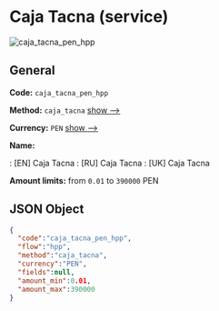 
# Caja Tacna (service) 
![caja_tacna_pen_hpp](https://static.openfintech.io/payment_methods/caja_tacna_pen_hpp/logo.svg?w=400&c=v0.59.26#w200)  

## General 
 
**Code:** `caja_tacna_pen_hpp` 
 
**Method:** `caja_tacna` 
 [show -->](/payment-methods/caja_tacna/) 
 
**Currency:** `PEN` [show -->](/currencies/PEN/) 
 
**Name:** 
 
:	[EN] Caja Tacna 
:	[RU] Caja Tacna 
:	[UK] Caja Tacna 
 
**Amount limits:** from `0.01` to `390000` PEN 

## JSON Object 

```json
{
  "code":"caja_tacna_pen_hpp",
  "flow":"hpp",
  "method":"caja_tacna",
  "currency":"PEN",
  "fields":null,
  "amount_min":0.01,
  "amount_max":390000
}
```  
